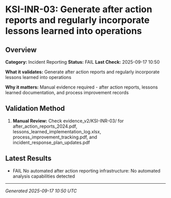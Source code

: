 # KSI-INR-03: Generate after action reports and regularly incorporate lessons learned into operations

## Overview

**Category:** Incident Reporting
**Status:** FAIL
**Last Check:** 2025-09-17 10:50

**What it validates:** Generate after action reports and regularly incorporate lessons learned into operations

**Why it matters:** Manual evidence required - after action reports, lessons learned documentation, and process improvement records

## Validation Method

1. **Manual Review:** Check evidence_v2/KSI-INR-03/ for after_action_reports_2024.pdf, lessons_learned_implementation_log.xlsx, process_improvement_tracking.pdf, and incident_response_plan_updates.pdf

## Latest Results

- FAIL No automated after action reporting infrastructure: No automated analysis capabilities detected

---
*Generated 2025-09-17 10:50 UTC*